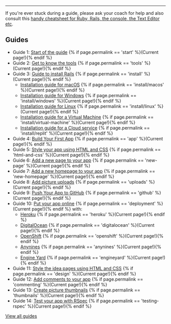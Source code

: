<hr>

If you're ever stuck during a guide, please ask your coach for help and also consult this [handy cheatsheet for Ruby, Rails, the console, the Text Editor etc](https://www.pragtob.info/rails-beginner-cheatsheet/).

## Guides

* Guide 1: [Start of the guide](/start) {% if page.permalink == 'start' %}(Current page!){% endif %}
* Guide 2: [Get to know the tools](/tools) {% if page.permalink == 'tools' %}(Current page!){% endif %}
* Guide 3: [Guide to install Rails](/install) {% if page.permalink == 'install' %}(Current page!){% endif %}
  - [Installation guide for macOS](/install/macos) {% if page.permalink == 'install/macos' %}(Current page!){% endif %}
  - [Installation guide for Windows](/install/windows) {% if page.permalink == 'install/windows' %}(Current page!){% endif %}
  - [Installation guide for Linux](/install/linux) {% if page.permalink == 'install/linux' %}(Current page!){% endif %}
  - [Installation guide for a Virtual Machine](/install/virtual-machine) {% if page.permalink == 'install/virtual-machine' %}(Current page!){% endif %}
  - [Installation guide for a Cloud service](/install/replit) {% if page.permalink == 'install/replit' %}(Current page!){% endif %}
* Guide 4: [Build Your First App](/app) {% if page.permalink == 'app' %}(Current page!){% endif %}
* Guide 5: [Style your app using HTML and CSS](/html-and-css) {% if page.permalink == 'html-and-css' %}(Current page!){% endif %}
* Guide 6: [Add a new page to your app](/new-page) {% if page.permalink == 'new-page' %}(Current page!){% endif %}
* Guide 7: [Add a new homepage to your app](/new-homepage) {% if page.permalink == 'new-homepage' %}(Current page!){% endif %}
* Guide 8: [Add picture uploads](/uploads) {% if page.permalink == 'uploads' %}(Current page!){% endif %}
* Guide 9: [Push Your App to GitHub](/github) {% if page.permalink == 'github' %}(Current page!){% endif %}
* Guide 10: [Put your app online](/deployment) {% if page.permalink == 'deployment' %}(Current page!){% endif %} with:
  - [Heroku](/heroku) {% if page.permalink == 'heroku' %}(Current page!){% endif %}
  - [DigitalOcean](/digitalocean) {% if page.permalink == 'digitalocean' %}(Current page!){% endif %}
  - [OpenShift](/openshift) {% if page.permalink == 'openshift' %}(Current page!){% endif %}
  - [Anynines](/anynines) {% if page.permalink == 'anynines' %}(Current page!){% endif %}
  - [Engine Yard](/engineyard) {% if page.permalink == 'engineyard' %}(Current page!){% endif %}
* Guide 11: [Style the idea pages using HTML and CSS](/design) {% if page.permalink == 'design' %}(Current page!){% endif %}
* Guide 12: [Add comments to your app](/commenting) {% if page.permalink == 'commenting' %}(Current page!){% endif %}
* Guide 13: [Create picture thumbnails](/thumbnails) {% if page.permalink == 'thumbnails' %}(Current page!){% endif %}
* Guide 14: [Test your app with RSpec](/testing-rspec) {% if page.permalink == 'testing-rspec' %}(Current page!){% endif %}

[View all guides](/)
